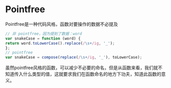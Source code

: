 # Pointfree
Pointfree是一种代码风格，函数对要操作的数据不必提及

```javascript
// 非 pointfree，因为提到了数据：word
var snakeCase = function (word) {
return word.toLowerCase().replace(/\s+/ig, '_');
};
// pointfree
var snakeCase = compose(replace(/\s+/ig, '_'), toLowerCase);

```

虽然pointfree风格的函数，可以减少不必要的命名，但是从函数来看，我们就不知道传入什么类型的值，这就要求我们在函数命名的地方下功夫，知道此函数的意义。